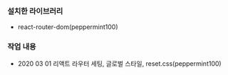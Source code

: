 ### 설치한 라이브러리

- react-router-dom(peppermint100)

### 작업 내용

- 2020 03 01 리액트 라우터 세팅, 글로벌 스타일, reset.css(peppermint100)
